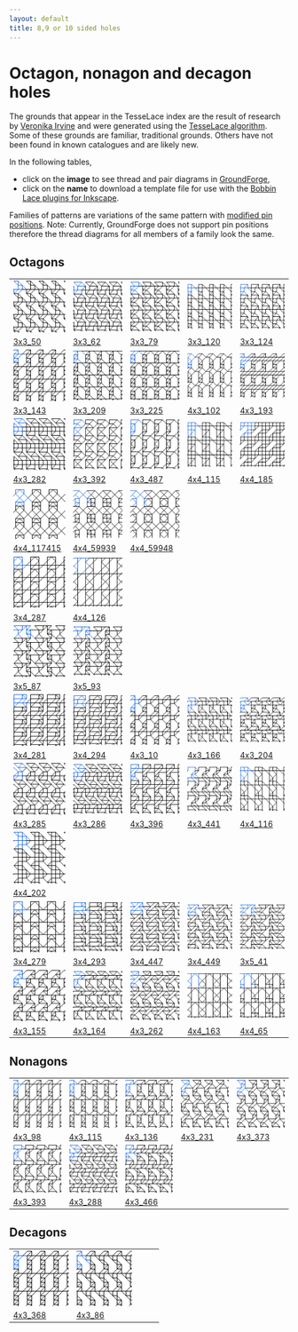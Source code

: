 ```yaml
---
layout: default
title: 8,9 or 10 sided holes
---
```


[TesseLace.com]: https://tesselace.com
[GroundForge]: /GroundForge/tiles.html

Octagon, nonagon and decagon holes
===================================

The grounds that appear in the TesseLace index are the result of research by [Veronika Irvine](https://tesselace.com/about) and were generated using the [TesseLace algorithm](https://tesselace.com/research/bridges2012/).  Some of these grounds are familiar, traditional grounds.  Others have not been found in known catalogues and are likely new.

In the following tables, 
* click on the **image** to see thread and pair diagrams in [GroundForge],
* click on the **name** to download a template file for use with the [Bobbin Lace plugins for Inkscape](https://tesselace.com/tools/inkscape-extension/).

Families of patterns are variations of the same pattern with [modified pin positions](/GroundForge/help/Reshape-Patterns).  Note: Currently, GroundForge does not support pin positions therefore the thread diagrams for all members of a family look the same.

Octagons
--------

|     |     |     |     |     |
|:---|:---|:---|:---|:---|
[![](tl/3_4_8/3x3_50.png)][3x3_50] | [![](tl/3_4_8/3x3_62.png)][3x3_62] | [![](tl/3_4_8/3x3_79.png)][3x3_79] | [![](tl/3_4_8/3x3_120.png)][3x3_120] | [![](tl/3_4_8/3x3_124.png)][3x3_124]
<a href="tl/3_4_8/3x3_50.txt" download="3x3_50.txt">3x3_50</a> | <a href="tl/3_4_8/3x3_62.txt" download="3x3_62.txt">3x3_62</a> | <a href="tl/3_4_8/3x3_79.txt" download="3x3_79.txt">3x3_79</a> | <a href="tl/3_4_8/3x3_120.txt" download="3x3_120.txt">3x3_120</a> | <a href="tl/3_4_8/3x3_124.txt" download="3x3_124.txt">3x3_124</a>
[![](tl/3_4_8/3x3_143.png)][3x3_143] | [![](tl/3_4_8/3x3_209.png)][3x3_209] | [![](tl/3_4_8/3x3_225.png)][3x3_225] | [![](tl/3_4_8/4x3_102.png)][4x3_102] | [![](tl/3_4_8/4x3_193.png)][4x3_193]
<a href="tl/3_4_8/3x3_143.txt" download="3x3_143.txt">3x3_143</a> | <a href="tl/3_4_8/3x3_209.txt" download="3x3_209.txt">3x3_209</a> | <a href="tl/3_4_8/3x3_225.txt" download="3x3_225.txt">3x3_225</a> | <a href="tl/3_4_8/4x3_102.txt" download="4x3_102.txt">4x3_102</a> | <a href="tl/3_4_8/4x3_193.txt" download="4x3_193.txt">4x3_193</a>
[![](tl/3_4_8/4x3_282.png)][4x3_282] | [![](tl/3_4_8/4x3_392.png)][4x3_392] | [![](tl/3_4_8/4x3_487.png)][4x3_487] | [![](tl/3_4_8/4x4_115.png)][4x4_115] | [![](tl/3_4_8/4x4_185.png)][4x4_185]
<a href="tl/3_4_8/4x3_282.txt" download="4x3_282.txt">4x3_282</a> | <a href="tl/3_4_8/4x3_392.txt" download="4x3_392.txt">4x3_392</a> | <a href="tl/3_4_8/4x3_487.txt" download="4x3_487.txt">4x3_487</a> | <a href="tl/3_4_8/4x4_115.txt" download="4x4_115.txt">4x4_115</a> | <a href="tl/3_4_8/4x4_185.txt" download="4x4_185.txt">4x4_185</a>
[![](tl/3_4_8/4x4_117415.png)][4x4_117415] | [![](tl/3_4_8/4x4_59939.png)][4x4_59939] | [![](tl/3_4_8/4x4_59948.png)][4x4_59948] 
<a href="tl/3_4_8/4x4_117415.txt" download="4x4_117415.txt">4x4_117415</a> | <a href="tl/3_4_8/4x4_59939.txt" download="4x4_59939.txt">4x4_59939</a> | <a href="tl/3_4_8/4x4_59948.txt" download="4x4_59948.txt">4x4_59948</a>
[![](tl/3_5_8/3x4_287.png)][3x4_287] | [![](tl/3_5_8/4x4_126.png)][4x4_126]
<a href="tl/3_5_8/3x4_287.txt" download="3x4_287.txt">3x4_287</a> | <a href="tl/3_5_8/4x4_126.txt" download="4x4_126.txt">4x4_126</a>
[![](tl/3_4_5_6_8/3x5_87.png)][3x5_87] | [![](tl/3_4_5_6_8/3x5_93.png)][3x5_93]
<a href="tl/3_4_5_6_8/3x5_87.txt" download="3x5_87.txt">3x5_87</a> | <a href="tl/3_4_5_6_8/3x5_93.txt" download="3x5_93.txt">3x5_93</a>
[![](tl/3_4_5_8/3x4_281.png)][3x4_281] | [![](tl/3_4_5_8/3x4_294.png)][3x4_294] | [![](tl/3_4_5_8/4x3_10.png)][4x3_10] | [![](tl/3_4_5_8/4x3_166.png)][4x3_166] | [![](tl/3_4_5_8/4x3_204.png)][4x3_204]
<a href="tl/3_4_5_8/3x4_281.txt" download="3x4_281.txt">3x4_281</a> | <a href="tl/3_4_5_8/3x4_294.txt" download="3x4_294.txt">3x4_294</a> | <a href="tl/3_4_5_8/4x3_10.txt" download="4x3_10.txt">4x3_10</a> | <a href="tl/3_4_5_8/4x3_166.txt" download="4x3_166.txt">4x3_166</a> | <a href="tl/3_4_5_8/4x3_204.txt" download="4x3_204.txt">4x3_204</a>
[![](tl/3_4_5_8/4x3_285.png)][4x3_285] | [![](tl/3_4_5_8/4x3_286.png)][4x3_286] | [![](tl/3_4_5_8/4x3_396.png)][4x3_396] | [![](tl/3_4_5_8/4x3_441.png)][4x3_441] | [![](tl/3_4_5_8/4x4_116.png)][4x4_116]
<a href="tl/3_4_5_8/4x3_285.txt" download="4x3_285.txt">4x3_285</a> | <a href="tl/3_4_5_8/4x3_286.txt" download="4x3_286.txt">4x3_286</a> | <a href="tl/3_4_5_8/4x3_396.txt" download="4x3_396.txt">4x3_396</a> | <a href="tl/3_4_5_8/4x3_441.txt" download="4x3_441.txt">4x3_441</a> | <a href="tl/3_4_5_8/4x4_116.txt" download="4x4_116.txt">4x4_116</a>
[![](tl/3_4_5_8/4x4_202.png)][4x4_202] |
<a href="tl/3_4_5_8/4x4_202.txt" download="4x4_202.txt">4x4_202</a> |
[![](tl/3_4_6_8/3x4_279.png)][3x4_279] | [![](tl/3_4_6_8/3x4_293.png)][3x4_293] | [![](tl/3_4_6_8/3x4_447.png)][3x4_447] | [![](tl/3_4_6_8/3x4_449.png)][3x4_449] | [![](tl/3_4_6_8/3x5_41.png)][3x5_41]
<a href="tl/3_4_6_8/3x4_279.txt" download="3x4_279.txt">3x4_279</a> | <a href="tl/3_4_6_8/3x4_293.txt" download="3x4_293.txt">3x4_293</a> | <a href="tl/3_4_6_8/3x4_447.txt" download="3x4_447.txt">3x4_447</a> | <a href="tl/3_4_6_8/3x4_449.txt" download="3x4_449.txt">3x4_449</a> | <a href="tl/3_4_6_8/3x5_41.txt" download="3x5_41.txt">3x5_41</a>
[![](tl/3_4_6_8/4x3_155.png)][4x3_155] | [![](tl/3_4_6_8/4x3_164.png)][4x3_164] | [![](tl/3_4_6_8/4x3_262.png)][4x3_262] | [![](tl/3_4_6_8/4x4_163.png)][4x4_163] | [![](tl/3_4_6_8/4x4_65.png)][4x4_65]
<a href="tl/3_4_6_8/4x3_155.txt" download="4x3_155.txt">4x3_155</a> | <a href="tl/3_4_6_8/4x3_164.txt" download="4x3_164.txt">4x3_164</a> | <a href="tl/3_4_6_8/4x3_262.txt" download="4x3_262.txt">4x3_262</a> | <a href="tl/3_4_6_8/4x4_163.txt" download="4x4_163.txt">4x4_163</a> | <a href="tl/3_4_6_8/4x4_65.txt" download="4x4_65.txt">4x4_65</a>

Nonagons
--------

|     |     |     |     |     |
|:---|:---|:---|:---|:---|
[![](tl/3_4_9/4x3_98.png)][4x3_98] | [![](tl/3_5_9/4x3_115.png)][4x3_115] | [![](tl/3_5_9/4x3_136.png)][4x3_136] | [![](tl/3_5_9/4x3_231.png)][4x3_231] | [![](tl/3_5_9/4x3_373.png)][4x3_373]
<a href="tl/3_4_9/4x3_98.txt" download="4x3_98.txt">4x3_98</a> | <a href="tl/3_5_9/4x3_115.txt" download="4x3_115.txt">4x3_115</a> | <a href="tl/3_5_9/4x3_136.txt" download="4x3_136.txt">4x3_136</a> | <a href="tl/3_5_9/4x3_231.txt" download="4x3_231.txt">4x3_231</a> | <a href="tl/3_5_9/4x3_373.txt" download="4x3_373.txt">4x3_373</a>
[![](tl/3_5_9/4x3_393.png)][4x3_393] | [![](tl/3_4_5_9/4x3_288.png)][4x3_288] | [![](tl/3_4_5_9/4x3_466.png)][4x3_466]
<a href="tl/3_5_9/4x3_393.txt" download="4x3_393.txt">4x3_393</a> | <a href="tl/3_4_5_9/4x3_288.txt" download="4x3_288.txt">4x3_288</a> | <a href="tl/3_4_5_9/4x3_466.txt" download="4x3_466.txt">4x3_466</a>

Decagons
--------

|     |     |     |     |     |
|:---|:---|:---|:---|:---|
[![](tl/3_4_10/4x3_368.png)][4x3_368] | [![](tl/3_4_10/4x3_86.png)][4x3_86]
<a href="tl/3_4_10/4x3_368.txt" download="4x3_368.txt">4x3_368</a> | <a href="tl/3_4_10/4x3_86.txt" download="4x3_86.txt">4x3_86</a>



[3x3_120]: /GroundForge/tiles.html?patchWidth=12&patchHeight=12&tile=48-,112,78-&shiftColsSW=0&shiftRowsSW=3&shiftColsSE=3&shiftRowsSE=0&
[3x3_124]: /GroundForge/tiles.html?patchWidth=12&patchHeight=12&tile=4-O,101,78-&shiftColsSW=0&shiftRowsSW=3&shiftColsSE=3&shiftRowsSE=0&
[3x3_143]: /GroundForge/tiles.html?patchWidth=12&patchHeight=12&tile=48-,686,46-&shiftColsSW=0&shiftRowsSW=3&shiftColsSE=3&shiftRowsSE=0&
[3x3_209]: /GroundForge/tiles.html?patchWidth=12&patchHeight=12&tile=432,58-,48-&shiftColsSW=0&shiftRowsSW=3&shiftColsSE=3&shiftRowsSE=0&
[3x3_225]: /GroundForge/tiles.html?patchWidth=12&patchHeight=12&tile=483,56-,48-&shiftColsSW=0&shiftRowsSW=3&shiftColsSE=3&shiftRowsSE=0&
[3x3_50]: /GroundForge/tiles.html?patchWidth=12&patchHeight=12&tile=46-,-79,211&shiftColsSW=0&shiftRowsSW=3&shiftColsSE=3&shiftRowsSE=0&
[3x3_62]: /GroundForge/tiles.html?patchWidth=12&patchHeight=12&tile=4-M,O5-,110&shiftColsSW=0&shiftRowsSW=3&shiftColsSE=3&shiftRowsSE=0&
[3x3_79]: /GroundForge/tiles.html?patchWidth=12&patchHeight=12&tile=4-O,221,46-&shiftColsSW=0&shiftRowsSW=3&shiftColsSE=3&shiftRowsSE=0&
[4x3_193]: /GroundForge/tiles.html?patchWidth=12&patchHeight=12&tile=48-,686,666,46-&shiftColsSW=0&shiftRowsSW=4&shiftColsSE=3&shiftRowsSE=0&
[4x3_282]: /GroundForge/tiles.html?patchWidth=12&patchHeight=12&tile=4-M,O5-,122,111&shiftColsSW=0&shiftRowsSW=4&shiftColsSE=3&shiftRowsSE=0&
[4x3_392]: /GroundForge/tiles.html?patchWidth=12&patchHeight=12&tile=B-O,76-,E-5,-5-&shiftColsSW=0&shiftRowsSW=4&shiftColsSE=3&shiftRowsSE=0&
[4x3_487]: /GroundForge/tiles.html?patchWidth=12&patchHeight=12&tile=4-L,76-,4--,1C-&shiftColsSW=0&shiftRowsSW=4&shiftColsSE=3&shiftRowsSE=0&
[4x4_115]: /GroundForge/tiles.html?patchWidth=12&patchHeight=12&tile=B8D-,1112,788-,-4--&shiftColsSW=0&shiftRowsSW=4&shiftColsSE=4&shiftRowsSE=0&
[4x4_185]: /GroundForge/tiles.html?patchWidth=12&patchHeight=12&tile=6888,8888,4-11,-014&shiftColsSW=0&shiftRowsSW=4&shiftColsSE=4&shiftRowsSE=0&
[4x4_117415]: /GroundForge/tiles.html?patchWidth=12&patchHeight=12&tile=437-,4-7-,-5-5,535-&shiftColsSW=0&shiftRowsSW=4&shiftColsSE=4&shiftRowsSE=0&
[4x4_59939]: /GroundForge/tiles.html?patchWidth=12&patchHeight=12&tile=48-1,5-5-,35-5,88-4&shiftColsSW=0&shiftRowsSW=4&shiftColsSE=4&shiftRowsSE=0&
[4x4_59948]: /GroundForge/tiles.html?patchWidth=12&patchHeight=12&tile=58-1,5-5-,35-5,-7-4&shiftColsSW=0&shiftRowsSW=4&shiftColsSE=4&shiftRowsSE=0&

[3x4_287]: /GroundForge/tiles.html?patchWidth=12&patchHeight=12&tile=434-,4-7-,8686&shiftColsSW=0&shiftRowsSW=3&shiftColsSE=4&shiftRowsSE=0&
[4x4_126]: /GroundForge/tiles.html?patchWidth=12&patchHeight=12&tile=6868,-4-4,5---,-C-B&shiftColsSW=0&shiftRowsSW=4&shiftColsSE=4&shiftRowsSE=0&

[3x5_87]: /GroundForge/tiles.html?patchWidth=12&patchHeight=12&tile=5-O37,-244I,-4-48&shiftColsSW=0&shiftRowsSW=3&shiftColsSE=5&shiftRowsSE=0&
[3x5_93]: /GroundForge/tiles.html?patchWidth=12&patchHeight=12&tile=5-O89,-240F,-4-17&shiftColsSW=0&shiftRowsSW=3&shiftColsSE=5&shiftRowsSE=0&

[3x4_281]: /GroundForge/tiles.html?patchWidth=12&patchHeight=12&tile=4-J7,F-17,8666&shiftColsSW=0&shiftRowsSW=3&shiftColsSE=4&shiftRowsSE=0&
[3x4_294]: /GroundForge/tiles.html?patchWidth=12&patchHeight=12&tile=4-J7,1E-7,8866&shiftColsSW=0&shiftRowsSW=3&shiftColsSE=4&shiftRowsSE=0&
[4x3_10]: /GroundForge/tiles.html?patchWidth=12&patchHeight=12&tile=48-,686,-14,58-&shiftColsSW=0&shiftRowsSW=4&shiftColsSE=3&shiftRowsSE=0&
[4x3_166]: /GroundForge/tiles.html?patchWidth=12&patchHeight=12&tile=B-O,221,314,-7-&shiftColsSW=0&shiftRowsSW=4&shiftColsSE=3&shiftRowsSE=0&
[4x3_204]: /GroundForge/tiles.html?patchWidth=12&patchHeight=12&tile=4-O,304,835,48-&shiftColsSW=0&shiftRowsSW=4&shiftColsSE=3&shiftRowsSE=0&
[4x3_285]: /GroundForge/tiles.html?patchWidth=12&patchHeight=12&tile=4-M,O5-,-25,011&shiftColsSW=0&shiftRowsSW=4&shiftColsSE=3&shiftRowsSE=0&
[4x3_286]: /GroundForge/tiles.html?patchWidth=12&patchHeight=12&tile=4-M,O5-,325,110&shiftColsSW=0&shiftRowsSW=4&shiftColsSE=3&shiftRowsSE=0&
[4x3_396]: /GroundForge/tiles.html?patchWidth=12&patchHeight=12&tile=4-O,868,4E-,48-&shiftColsSW=0&shiftRowsSW=4&shiftColsSE=3&shiftRowsSE=0&
[4x3_441]: /GroundForge/tiles.html?patchWidth=12&patchHeight=12&tile=7-O,7-1,-04,212&shiftColsSW=0&shiftRowsSW=4&shiftColsSE=3&shiftRowsSE=0&
[4x4_116]: /GroundForge/tiles.html?patchWidth=12&patchHeight=12&tile=B8D-,1112,7-7-,-5--&shiftColsSW=0&shiftRowsSW=4&shiftColsSE=4&shiftRowsSE=0&
[4x4_202]: /GroundForge/tiles.html?patchWidth=12&patchHeight=12&tile=588-,-789,2111,-114&shiftColsSW=0&shiftRowsSW=4&shiftColsSE=4&shiftRowsSE=0&

[4x3_102]: /GroundForge/tiles.html?patchWidth=12&patchHeight=12&tile=48-,6-5,-5-,B8-&shiftColsSW=0&shiftRowsSW=4&shiftColsSE=3&shiftRowsSE=0&

[3x4_279]: /GroundForge/tiles.html?patchWidth=12&patchHeight=12&tile=437-,4-7-,8315&shiftColsSW=0&shiftRowsSW=3&shiftColsSE=4&shiftRowsSE=0&
[3x4_293]: /GroundForge/tiles.html?patchWidth=12&patchHeight=12&tile=4-O9,F-48,8304&shiftColsSW=0&shiftRowsSW=3&shiftColsSE=4&shiftRowsSE=0&
[3x4_447]: /GroundForge/tiles.html?patchWidth=12&patchHeight=12&tile=4-L8,-50F,56-O&shiftColsSW=0&shiftRowsSW=3&shiftColsSE=4&shiftRowsSE=0&
[3x4_449]: /GroundForge/tiles.html?patchWidth=12&patchHeight=12&tile=4-M9,-50F,568-&shiftColsSW=0&shiftRowsSW=3&shiftColsSE=4&shiftRowsSE=0&
[3x5_41]: /GroundForge/tiles.html?patchWidth=12&patchHeight=12&tile=5-O89,-240F,56-12&shiftColsSW=0&shiftRowsSW=3&shiftColsSE=5&shiftRowsSE=0&
[4x3_155]: /GroundForge/tiles.html?patchWidth=12&patchHeight=12&tile=4-O,-04,637,48-&shiftColsSW=0&shiftRowsSW=4&shiftColsSE=3&shiftRowsSE=0&
[4x3_164]: /GroundForge/tiles.html?patchWidth=12&patchHeight=12&tile=B-O,253,304,-7-&shiftColsSW=0&shiftRowsSW=4&shiftColsSE=3&shiftRowsSE=0&
[4x3_262]: /GroundForge/tiles.html?patchWidth=12&patchHeight=12&tile=4-O,358,-5E,56-&shiftColsSW=0&shiftRowsSW=4&shiftColsSE=3&shiftRowsSE=0&
[4x4_163]: /GroundForge/tiles.html?patchWidth=12&patchHeight=12&tile=5831,-4-7,5---,-C-B&shiftColsSW=0&shiftRowsSW=4&shiftColsSE=4&shiftRowsSE=0&
[4x4_65]: /GroundForge/tiles.html?patchWidth=12&patchHeight=12&tile=4831,-4-7,5---,8D-B&shiftColsSW=0&shiftRowsSW=4&shiftColsSE=4&shiftRowsSE=0&

[4x3_98]: /GroundForge/tiles.html?patchWidth=12&patchHeight=12&tile=48-,686,-4-,B8-&shiftColsSW=0&shiftRowsSW=4&shiftColsSE=3&shiftRowsSE=0&
[4x3_115]: /GroundForge/tiles.html?patchWidth=12&patchHeight=12&tile=48-,315,-7-,B8-&shiftColsSW=0&shiftRowsSW=4&shiftColsSE=3&shiftRowsSE=0&
[4x3_136]: /GroundForge/tiles.html?patchWidth=12&patchHeight=12&tile=4-O,304,-7-,B8-&shiftColsSW=0&shiftRowsSW=4&shiftColsSE=3&shiftRowsSE=0&
[4x3_231]: /GroundForge/tiles.html?patchWidth=12&patchHeight=12&tile=4-O,-58,5E-,48-&shiftColsSW=0&shiftRowsSW=4&shiftColsSE=3&shiftRowsSE=0&
[4x3_373]: /GroundForge/tiles.html?patchWidth=12&patchHeight=12&tile=4-O,-58,-4F,56-&shiftColsSW=0&shiftRowsSW=4&shiftColsSE=3&shiftRowsSE=0&
[4x3_393]: /GroundForge/tiles.html?patchWidth=12&patchHeight=12&tile=B-O,731,04-,-7-&shiftColsSW=0&shiftRowsSW=4&shiftColsSE=3&shiftRowsSE=0&
[4x3_288]: /GroundForge/tiles.html?patchWidth=12&patchHeight=12&tile=4-M,O5-,835,010&shiftColsSW=0&shiftRowsSW=4&shiftColsSE=3&shiftRowsSE=0&
[4x3_466]: /GroundForge/tiles.html?patchWidth=12&patchHeight=12&tile=4-O,101,346,79-&shiftColsSW=0&shiftRowsSW=4&shiftColsSE=3&shiftRowsSE=0&

[4x3_368]: /GroundForge/tiles.html?patchWidth=12&patchHeight=12&tile=48-,686,46-,48-&shiftColsSW=0&shiftRowsSW=4&shiftColsSE=3&shiftRowsSE=0&
[4x3_86]: /GroundForge/tiles.html?patchWidth=12&patchHeight=12&tile=48-,010,8-7,79-&shiftColsSW=0&shiftRowsSW=4&shiftColsSE=3&shiftRowsSE=0&
